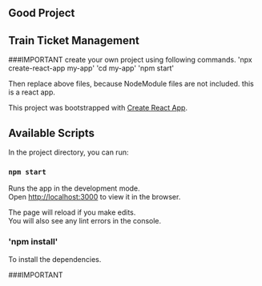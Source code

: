 ## Good Project
## Train Ticket Management
###IMPORTANT
create your own project using following commands. 
'npx create-react-app my-app'
'cd my-app'
'npm start'

Then replace above files, because NodeModule files are not included.
this is a react app.


This project was bootstrapped with [Create React App](https://github.com/facebook/create-react-app).

## Available Scripts

In the project directory, you can run:

### `npm start`

Runs the app in the development mode.<br>
Open [http://localhost:3000](http://localhost:3000) to view it in the browser.

The page will reload if you make edits.<br>
You will also see any lint errors in the console.

### 'npm install'

To install the dependencies.

###IMPORTANT
